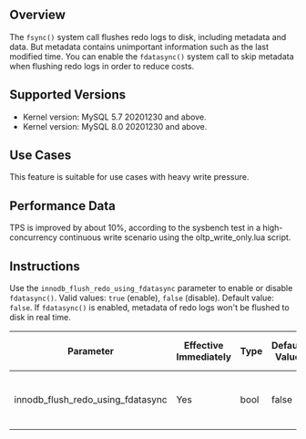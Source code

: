 ## Overview
The `fsync()` system call flushes redo logs to disk, including metadata and data. But metadata contains unimportant information such as the last modified time. You can enable the `fdatasync()` system call to skip metadata when flushing redo logs in order to reduce costs.

## Supported Versions
- Kernel version: MySQL 5.7 20201230 and above.
- Kernel version: MySQL 8.0 20201230 and above.

## Use Cases
This feature is suitable for use cases with heavy write pressure.

## Performance Data
TPS is improved by about 10%, according to the sysbench test in a high-concurrency continuous write scenario using the oltp_write_only.lua script.

## Instructions
Use the `innodb_flush_redo_using_fdatasync` parameter to enable or disable `fdatasync()`. Valid values: `true` (enable), `false` (disable). Default value: `false`. If `fdatasync()` is enabled, metadata of redo logs won't be flushed to disk in real time.

| Parameter                                  | Effective Immediately | Type    | Default Value | Valid Values/Value Range      | Description                                                         |
| --------------------------------- | ---- | ---- | ----- | ---------- | --------------------------- |
| innodb_flush_redo_using_fdatasync | Yes  | bool | false | true/false | Whether to call `fdatasync()` to flush redo logs |

